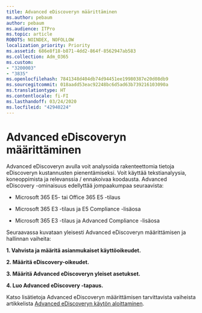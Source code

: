 ```yaml
---
title: Advanced eDiscoveryn määrittäminen
ms.author: pebaum
author: pebaum
ms.audience: ITPro
ms.topic: article
ROBOTS: NOINDEX, NOFOLLOW
localization_priority: Priority
ms.assetid: 686e8f18-b871-4dd2-864f-8562947ab583
ms.collection: Adm_O365
ms.custom:
- "3200003"
- "3835"
ms.openlocfilehash: 7841348d404db74d94451ee19980387e20d08db9
ms.sourcegitcommit: 018aadd53eac92248bc6d5ad63b739216103090a
ms.translationtype: HT
ms.contentlocale: fi-FI
ms.lasthandoff: 03/24/2020
ms.locfileid: "42940224"
---
```

# <a name="set-up-advanced-ediscovery"></a>Advanced eDiscoveryn määrittäminen

Advanced eDiscoveryn avulla voit analysoida rakenteettomia tietoja eDiscoveryn kustannusten pienentämiseksi. Voit käyttää tekstianalyysia, koneoppimista ja relevanssia / ennakoivaa koodausta.  Advanced eDiscovery -ominaisuus edellyttää jompaakumpaa seuraavista:

- Microsoft 365 E5- tai Office 365 E5 -tilaus

- Microsoft 365 E3 -tilaus ja E5 Compliance -lisäosa

- Microsoft 365 E3 -tilaus ja Advanced Compliance -lisäosa

Seuraavassa kuvataan yleisesti Advanced eDiscoveryn määrittämisen ja hallinnan vaiheita:

**1. Vahvista ja määritä asianmukaiset käyttöoikeudet.**

**2. Määritä eDiscovery-oikeudet.**

**3. Määritä Advanced eDiscoveryn yleiset asetukset.**

**4. Luo Advanced eDiscovery -tapaus.**

Katso lisätietoja Advanced eDiscoveryn määrittämisen tarvittavista vaiheista artikkelista  [Advanced eDiscoveryn käytön aloittaminen](https://docs.microsoft.com/microsoft-365/compliance/get-started-with-advanced-ediscovery?view=o365-worldwide).
